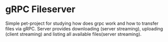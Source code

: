 
# gRPC Fileserver

Simple pet-project for studying how does grpc work and how to transfer files via gRPC. Server provides downloading (server streaming), uploading (client streaming) and listing all available files(server streaming).